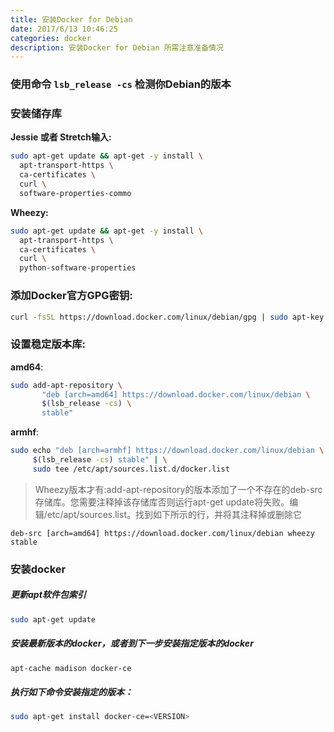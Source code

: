 ```yaml
---
title: 安装Docker for Debian
date: 2017/6/13 10:46:25
categories: docker
description: 安装Docker for Debian 所需注意准备情况
---
```


### 使用命令 `lsb_release -cs` 检测你Debian的版本

### 安装储存库
**Jessie 或者 Stretch输入:**
```bash
sudo apt-get update && apt-get -y install \
  apt-transport-https \
  ca-certificates \
  curl \
  software-properties-commo
```

**Wheezy:**
```bash
sudo apt-get update && apt-get -y install \
  apt-transport-https \
  ca-certificates \
  curl \
  python-software-properties
```

### 添加Docker官方GPG密钥:
```bash
curl -fsSL https://download.docker.com/linux/debian/gpg | sudo apt-key add -
```

### 设置稳定版本库:
**amd64**:
```bash
sudo add-apt-repository \
       "deb [arch=amd64] https://download.docker.com/linux/debian \
       $(lsb_release -cs) \
       stable"
```
**armhf**:
```bash
sudo echo "deb [arch=armhf] https://download.docker.com/linux/debian \
     $(lsb_release -cs) stable" | \
     sudo tee /etc/apt/sources.list.d/docker.list
```

>Wheezy版本才有:add-apt-repository的版本添加了一个不存在的deb-src存储库。您需要注释掉该存储库否则运行apt-get update将失败。编辑/etc/apt/sources.list。找到如下所示的行，并将其注释掉或删除它
```
deb-src [arch=amd64] https://download.docker.com/linux/debian wheezy stable
```

### 安装docker

##### 更新apt软件包索引
```bash
sudo apt-get update
```

##### 安装最新版本的docker，或者到下一步安装指定版本的docker
```bash
apt-cache madison docker-ce
```

##### 执行如下命令安装指定的版本：
```bash
sudo apt-get install docker-ce=<VERSION>
```

